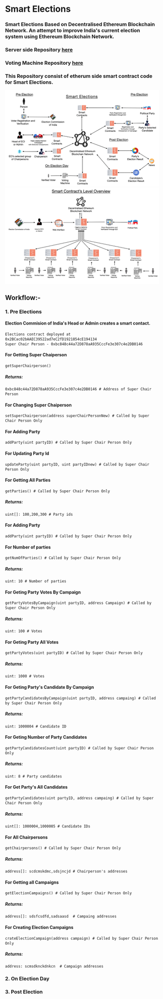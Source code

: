 # Smart Elections

### Smart Elections Based on Decentralised Ethereum Blockchain Network. An attempt to improve India's current election system using Ethereum Blockchain Network.

### Server side Repository [here](https://github.com/siddharthshah3030/Smart-Elections-Server)

### Voting Machine Repository [here](https://github.com/utkarshchandrakar/smart-elections)

### This Repository consist of etherum side smart contract code for Smart Elections.

<p align="center">
  <img src="https://github.com/Shritesh99/Smart-Elections_Solidity/blob/master/imgs/Canvas%205.jpg" />
  <img src="https://github.com/Shritesh99/Smart-Elections_Solidity/blob/master/imgs/Canvas%204.jpg" />
</p>

## Workflow:-

### 1. Pre Elections

#### Election Commision of India's Head or Admin creates a smart contact.

```
Elections contract deployed at 0x2BCac02bAAEC39522ad7eC2fD1921854cE194134
Super Chair Person - 0xbc848c44a72D878aA935CccFe3e307c4e2DB0146
```

#### For Getting Super Chaiperson

```
getSuperChairperson()
```

##### Returns:

```
0xbc848c44a72D878aA935CccFe3e307c4e2DB0146 # Address of Super Chair Person
```

#### For Changing Super Chaiperson

```
setSuperChairperson(address superChairPersonNew) # Called by Super Chair Person Only
```

#### For Adding Party

```
addParty(uint partyID) # Called by Super Chair Person Only
```

#### For Updating Party Id

```
updateParty(uint partyID, uint partyIDnew) # Called by Super Chair Person Only
```

#### For Getting All Parties

```
getParties() # Called by Super Chair Person Only
```

##### Returns:

```
uint[]: 100,200,300 # Party ids
```

#### For Adding Party

```
addParty(uint partyID) # Called by Super Chair Person Only
```

#### For Number of parties

```
getNumOfParties() # Called by Super Chair Person Only
```

##### Returns:

```
uint: 10 # Number of parties
```

#### For Geting Party Votes By Campaign

```
getPartyVotesByCampaign(uint partyID, address Campaign) # Called by Super Chair Person Only
```

##### Returns:

```
uint: 100 # Votes
```

#### For Geting Party All Votes

```
getPartyVotes(uint partyID) # Called by Super Chair Person Only
```

##### Returns:

```
uint: 1000 # Votes
```

#### For Geting Party's Candidate By Campaign

```
getPartyCandidatesByCampaign(uint partyID, address campaing) # Called by Super Chair Person Only
```

##### Returns:

```
uint: 1000004 # Candidate ID
```

#### For Geting Number of Party Candidates

```
getPartyCandidatesCount(uint partyID) # Called by Super Chair Person Only
```

##### Returns:

```
uint: 8 # Party candidates
```

#### For Get Party's All Candidates

```
getPartyCandidates(uint partyID, address campaing) # Called by Super Chair Person Only
```

##### Returns:

```
uint[]: 1000004,1000005 # Candidate IDs
```

#### For All Chairpersons

```
getChairpersons() # Called by Super Chair Person Only
```

##### Returns:

```
address[]: scdcmskdmc,sdsjncjd # Chairperson's addresses
```

#### For Getting all Campaigns

```
getElectionCampaigns() # Called by Super Chair Person Only
```

##### Returns:

```
address[]: sdsfcsdfd,sadsaasd  # Campaing addresses
```

#### For Creating Election Campaigns

```
crateElectionCampaign(address campaign) # Called by Super Chair Person Only
```

##### Returns:

```
address: scmsdknckdnkcn  # Campaign addresses
```

### 2. On Election Day

### 3. Post Election

